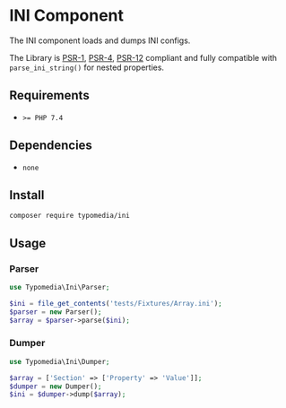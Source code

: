 # INI Component

The INI component loads and dumps INI configs.

The Library is [PSR-1](https://www.php-fig.org/psr/psr-1/), [PSR-4](https://www.php-fig.org/psr/psr-4/), [PSR-12](https://www.php-fig.org/psr/psr-12/) compliant and fully compatible with `parse_ini_string()` for nested properties.

## Requirements

- `>= PHP 7.4`

## Dependencies

- `none`

## Install

```
composer require typomedia/ini
```

## Usage

### Parser

```php
use Typomedia\Ini\Parser;

$ini = file_get_contents('tests/Fixtures/Array.ini'); 
$parser = new Parser();
$array = $parser->parse($ini);
```

### Dumper

```php
use Typomedia\Ini\Dumper;

$array = ['Section' => ['Property' => 'Value']]; 
$dumper = new Dumper();
$ini = $dumper->dump($array);
```
